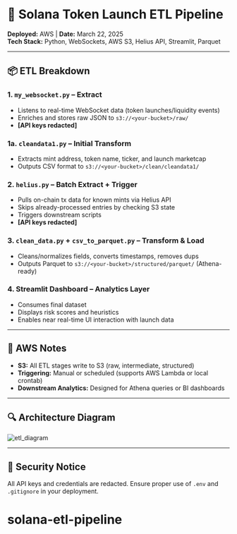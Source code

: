 
# 🔁 Solana Token Launch ETL Pipeline

**Deployed:** AWS | **Date:** March 22, 2025  
**Tech Stack:** Python, WebSockets, AWS S3, Helius API, Streamlit, Parquet

---

## 📦 ETL Breakdown

### 1. `my_websocket.py` – Extract
- Listens to real-time WebSocket data (token launches/liquidity events)
- Enriches and stores raw JSON to `s3://<your-bucket>/raw/`
- **[API keys redacted]**

### 1a. `cleandata1.py` – Initial Transform
- Extracts mint address, token name, ticker, and launch marketcap
- Outputs CSV format to `s3://<your-bucket>/clean/cleandata1/`

### 2. `helius.py` – Batch Extract + Trigger
- Pulls on-chain tx data for known mints via Helius API
- Skips already-processed entries by checking S3 state
- Triggers downstream scripts
- **[API keys redacted]**

### 3. `clean_data.py` + `csv_to_parquet.py` – Transform & Load
- Cleans/normalizes fields, converts timestamps, removes dups
- Outputs Parquet to `s3://<your-bucket>/structured/parquet/` (Athena-ready)

### 4. Streamlit Dashboard – Analytics Layer
- Consumes final dataset
- Displays risk scores and heuristics
- Enables near real-time UI interaction with launch data

---

## 📁 AWS Notes

- **S3:** All ETL stages write to S3 (raw, intermediate, structured)
- **Triggering:** Manual or scheduled (supports AWS Lambda or local crontab)
- **Downstream Analytics:** Designed for Athena queries or BI dashboards

---

## 🔍 Architecture Diagram

![etl_diagram](https://github.com/user-attachments/assets/a914d5bb-ba4c-4cc9-8065-2f4e8842de36)


---

## 🛑 Security Notice

All API keys and credentials are redacted. Ensure proper use of `.env` and `.gitignore` in your deployment.
# solana-etl-pipeline
